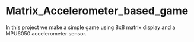 # Matrix_Accelerometer_based_game
In this project we make a simple game using 8x8 matrix display  and a MPU6050 accelerometer sensor. 
